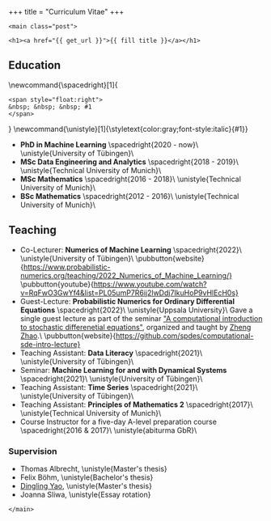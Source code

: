+++
title = "Curriculum Vitae"
+++

~~~
<main class="post">
~~~

~~~
<h1><a href="{{ get_url }}">{{ fill title }}</a></h1>
~~~

## Education

\newcommand{\spacedright}[1]{
  ~~~
  <span style="float:right">
  &nbsp; &nbsp; &nbsp; #1
  </span>
  ~~~
}
\newcommand{\unistyle}[1]{\styletext{color:gray;font-style:italic}{#1}}

- **PhD in Machine Learning**
  \spacedright{2020 - now}\\
  \unistyle{University of Tübingen}\\
- **MSc Data Engineering and Analytics**
  \spacedright{2018 - 2019}\\
  \unistyle{Technical University of Munich}\\
- **MSc Mathematics**
  \spacedright{2016 - 2018}\\
  \unistyle{Technical University of Munich}\\
- **BSc Mathematics**
  \spacedright{2012 - 2016}\\
  \unistyle{Technical University of Munich}\\


## Teaching
- Co-Lecturer: **Numerics of Machine Learning**
  \spacedright{2022}\\
  \unistyle{University of Tübingen}\\
  \pubbutton{website}{https://www.probabilistic-numerics.org/teaching/2022_Numerics_of_Machine_Learning/}
  \pubbutton{youtube}{https://www.youtube.com/watch?v=RqFwO3GwYf4&list=PL05umP7R6ij2lwDdj7IkuHoP9vHlEcH0s}
- Guest-Lecture: **Probabilistic Numerics for Ordinary Differential Equations**
  \spacedright{2022}\\
  \unistyle{Uppsala University}\\
  Gave a single guest lecture as part of the seminar
  ["A computational introduction to stochastic differenetial equations"](https://github.com/spdes/computational-sde-intro-lecture),
  organized and taught by [Zheng Zhao](https://zz.zabemon.com/).\\
  \pubbutton{website}{https://github.com/spdes/computational-sde-intro-lecture}
- Teaching Assistant: **Data Literacy**
  \spacedright{2021}\\
  \unistyle{University of Tübingen}\\
- Seminar: **Machine Learning for and with Dynamical Systems**
  \spacedright{2021}\\
  \unistyle{University of Tübingen}\\
- Teaching Assistant: **Time Series**
  \spacedright{2021}\\
  \unistyle{University of Tübingen}\\
- Teaching Assistant: **Principles of Mathematics 2**
  \spacedright{2017}\\
  \unistyle{Technical University of Munich}\\
- Course Instructor for a five-day A-level preparation course
  \spacedright{2016 & 2017}\\
  \unistyle{abiturma GbR}\\

### Supervision
- Thomas Albrecht,
  \unistyle{Master's thesis}
- Felix Böhm,
  \unistyle{Bachelor's thesis}
- [Dingling Yao](https://al.is.mpg.de/person/dyao),
  \unistyle{Master's thesis}
- Joanna Sliwa,
  \unistyle{Essay rotation}


~~~
</main>
~~~
